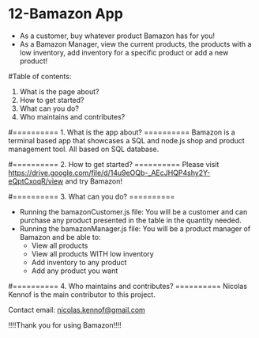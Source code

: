 # 12-Bamazon App
* As a customer, buy whatever product Bamazon has for you!
* As a Bamazon Manager, view the current products, the products with a low inventory, add inventory for a specific product or add a new product!

#Table of contents:
1. What is the page about?
2. How to get started?
3. What can you do?
4. Who maintains and contributes?

#========== 1. What is the app about? ==========
Bamazon is a terminal based app that showcases a SQL and node.js shop and product management tool. All based on SQL database.

#========== 2. How to get started? ==========
Please visit https://drive.google.com/file/d/14u9eOQb-_AEcJHQP4shy2Y-eQptCxoqR/view and try Bamazon!

#========== 3. What can you do? ==========
* Running the bamazonCustomer.js file:
  You will be a customer and can purchase any product presented in the table in the quantity needed.
* Running the bamazonManager.js file:
  You will be a product manager of Bamazon and be able to:
  * View all products
  * View all products WITH low inventory
  * Add inventory to any product
  * Add any product you want

#========== 4. Who maintains and contributes? ==========
Nicolas Kennof is the main contributor to this project.

Contact email: nicolas.kennof@gmail.com

!!!!Thank you for using Bamazon!!!!